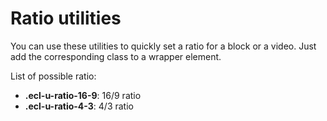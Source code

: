 # Ratio utilities

You can use these utilities to quickly set a ratio for a block or a video. Just add the corresponding class to a wrapper element.

List of possible ratio:

- **.ecl-u-ratio-16-9**: 16/9 ratio
- **.ecl-u-ratio-4-3**: 4/3 ratio

